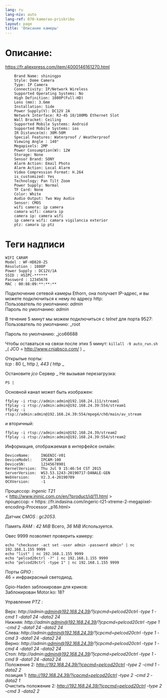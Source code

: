 ```yaml
---
lang: ru
lang-niv: auto
lang-ref: 070-kamerao-priskribo
layout: page
title: 'Описание камеры'
---
```




# Описание:
<https://fr.aliexpress.com/item/4000146161270.html>  
```
    Brand Name: shiningpo
    Style: Dome Camera
    Type: IP Camera
    Connectivity: IP/Network Wireless
    Supported Operating Systems: No
    High Definition: 1080P(Full-HD)
    Lens (mm): 3.6mm
    Installation: Side
    Power Supply(V): DC12V 2A
    Network Interface: RJ-45 10/100Mb Ethernet Slot
    Wall Bracket: Ceiling
    Supported Mobile Systems: Android
    Supported Mobile Systems: ios
    IR Distance(m): 30M-50M
    Special Features: Waterproof / Weatherproof
    Viewing Angle : 140°
    Megapixels: 2MP
    Power Consumption(W): 12W
    Storage: None
    Sensor Brand: SONY
    Alarm Action: Email Photo
    Alarm Action: Local Alarm
    Video Compression Format: H.264
    is_customized: Yes
    Technology: Pan Tilt Zoom
    Power Supply: Normal
    TF Card: None
    Color: White
    Audio Output: Two Way Audio
    Sensor: CMOS
    wifi camera: ip camera
    camara wifi: camara ip
    camera ip: camera wifi
    ip camera wifi: camara vigilancia exterior
    ptz: camara ip ptz
```

# Теги надписи
```
WIFI CARAM
Model : WF-HD820-ZS
Résolution : 1080P
Power Supply : DC12V/1A
SSID : HSIPC-******
Password : 12345678
MAC : 00:88:09:**:**:**
```

Подключение сетевой камеры Ethorn, она получает IP-адрес, и вы можете подключиться к нему по адресу http:    
 Пользователь по умолчанию:   _admin_    
 Пароль по умолчанию:   _admin_  

В течение 5 минут мы можем подключиться с   _telnet_   для порта 9527:    
 Пользователь по умолчанию:   _root  
  
  
Пароль по умолчанию:   _jco66688  
  
  
Чтобы оставаться на связи после этих 5 минут:   `killall -9 auto_run.sh`      
  _(  JCO = http://www.cnjabsco.com/   )    _



Открытые порты:    
   _tcp_ : 80  (_  http  _), 443  (_  http  _        


Остановите   _jco_  Сервер  _   Не вызывая перезагрузка:    
```
PS | 
```

Основной канал может быть изображен:    
```
ffplay -i rtsp://admin:admin@192.168.24.111/stream1
ffplay -i rtsp://admin:admin@192.168.24.39:554/stream1
ffplay -i rtsp://admin:admin@192.168.24.39:554/mpeg4/ch0/main/av_stream
```

и вторичный:    
```
ffplay -i rtsp://admin:admin@192.168.24.39/stream2
ffplay -i rtsp://admin:admin@192.168.24.39:554/stream2
```

Информация, отображаемая в интерфейсе онлайн:    
```
DeviceName:     INGENIC-V01
DeviceModel:    IPCAM-100
DeviceSN:       12345678901
KernelVersion:  Thu Jul 9 15:46:54 CST 2015
ServerVersion:  WS3.53.1243-20190717-DANALE-GEN
WebVersion:     V2.3.4-20190709
OCXVersion:     -1
```

Процессор:   _ingenic T21_  
  < http://www.ininic.com.cn/en/?product/id/11.html >    
 процессор:  < https: //fr.indasina.com/ingeric-t21-xtreme-2-megapixel-encoding-Processor _p16.html>     


Датчик   _CMOS_  :   _gc2053_. 

Память   _RAM_ :   _42 MiB_   Всего,   _36 MiB_   Используется.    

Овес 9999 позволяет проверить камеру:    
```
echo "checkuser -act set -user admin -password admin" | nc 192.168.1.155 9999  
echo "list" | nc 192.168.1.155 9999  
echo "pelcod20ctrl -?" | nc 192.168.1.155 9999  
echo "pelcod20ctrl -type 1" | nc 192.168.1.155 9999  
```

Порты   _GPIO_ :    
 46 = инфракрасный светодиод.  

Gpio-Haden заблокирован для криков:  
Заблокирован Motor.ko: 18?   

Управление   _PTZ_ :    

Верх:   _http://admin:admin@192.168.24.39/?jcpcmd=pelcod20ctrl -type 1 -cmd 1 -data1 24 -data2 24_    
 Нижняя:   _http://admin:admin@192.168.24.39/?jcpcmd=pelcod20ctrl -type 1 -cmd 2 -data1 24 -data2 24_    
 Слева:   _http://admin:admin@192.168.24.39/?jcpcmd=pelcod20ctrl -type 1 -cmd 3 -data1 24 -data2 24_    
 Верно:   _http://admin:admin@192.168.24.39/?jcpcmd=pelcod20ctrl -type 1 -cmd 4 -data1 24 -data2 24_    
 Стоп:   _http://admin:admin@192.168.24.39/?jcpcmd=pelcod20ctrl -type 1 -cmd 9 -data1 24 -data2 24_    
 Положение 2:   _http://192.168.24.39/?jcpcmd=pelcod20ctrl -type 2 -cmd 1 -data2 2_    
 позиция 1:   _http://192.168.24.39/?jcpcmd=pelcod20ctrl -type 2 -cmd 2 -data2 1_    
 Очистить положение 2:   _http://192.168.24.39/?jcpcmd=pelcod20ctrl -type 2 -cmd 3 -data2 2_    

